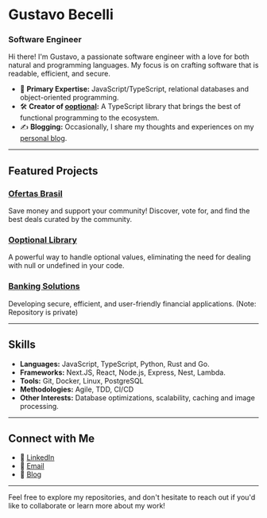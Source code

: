# Gustavo Becelli

### Software Engineer

Hi there! I'm Gustavo, a passionate software engineer with a love for both natural and programming languages. My focus is on crafting software that is readable, efficient, and secure.

- 🌟 **Primary Expertise:** JavaScript/TypeScript, relational databases and object-oriented programming.
- 🛠️ **Creator of [ooptional](https://github.com/becelli/ooptional):** A TypeScript library that brings the best of functional programming to the ecosystem.
- ✍️ **Blogging:** Occasionally, I share my thoughts and experiences on my [personal blog](https://blog.becelli.com.br).

---

## Featured Projects

### [Ofertas Brasil](https://ofertasbrasil.becelli.com.br)
Save money and support your community! Discover, vote for, and find the best deals curated by the community.

### [Ooptional Library](https://github.com/becelli/ooptional)
A powerful way to handle optional values, eliminating the need for dealing with null or undefined in your code.

### [Banking Solutions](https://rubcube.com)
Developing secure, efficient, and user-friendly financial applications. (Note: Repository is private)

---

## Skills

- **Languages:** JavaScript, TypeScript, Python, Rust and Go.
- **Frameworks:** Next.JS, React, Node.js, Express, Nest, Lambda.
- **Tools:** Git, Docker, Linux, PostgreSQL
- **Methodologies:** Agile, TDD, CI/CD
- **Other Interests:** Database optimizations, scalability, caching and image processing.

---

## Connect with Me

- 💼 [LinkedIn](https://linkedin.com/in/becelli)
- 📧 [Email](mailto:gustavobecelli+contact@gmail.com)
- 📝 [Blog](https://blog.becelli.com.br)

---

Feel free to explore my repositories, and don't hesitate to reach out if you'd like to collaborate or learn more about my work!
